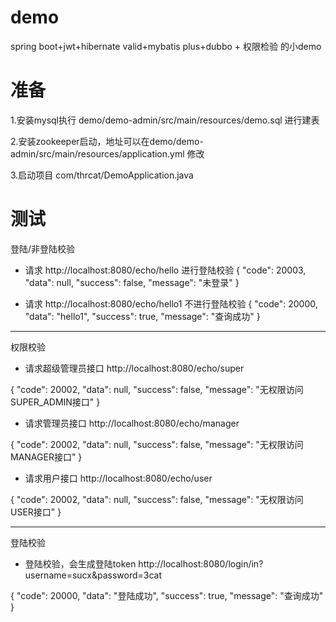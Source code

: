 # demo
spring boot+jwt+hibernate valid+mybatis plus+dubbo + 权限检验 的小demo


# 准备
1.安装mysql执行 demo/demo-admin/src/main/resources/demo.sql 进行建表

2.安装zookeeper启动，地址可以在demo/demo-admin/src/main/resources/application.yml 修改

3.启动项目 com/thrcat/DemoApplication.java


# 测试

登陆/非登陆校验
- 请求 http://localhost:8080/echo/hello 进行登陆校验
{
"code": 20003,
"data": null,
"success": false,
"message": "未登录"
}

- 请求 http://localhost:8080/echo/hello1 不进行登陆校验
{
"code": 20000,
"data": "hello1",
"success": true,
"message": "查询成功"
}

---
权限校验
- 请求超级管理员接口 http://localhost:8080/echo/super

{
"code": 20002,
"data": null,
"success": false,
"message": "无权限访问SUPER_ADMIN接口"
}

- 请求管理员接口 http://localhost:8080/echo/manager

{
"code": 20002,
"data": null,
"success": false,
"message": "无权限访问MANAGER接口"
}
- 请求用户接口 http://localhost:8080/echo/user

{
"code": 20002,
"data": null,
"success": false,
"message": "无权限访问USER接口"
}

---
登陆校验
- 登陆校验，会生成登陆token
http://localhost:8080/login/in?username=sucx&password=3cat

{
"code": 20000,
"data": "登陆成功",
"success": true,
"message": "查询成功"
}

